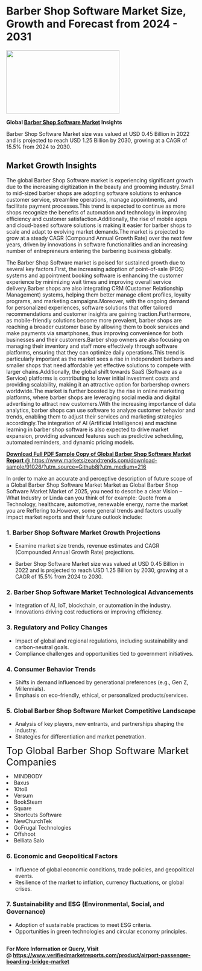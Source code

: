 <H1>Barber Shop Software Market Size, Growth and Forecast from 2024 - 2031</H1><img class="aligncenter size-medium wp-image-584254" src="https://thirdeyenews.in/wp-content/uploads/2024/09/Global-Market-Research-300x168.jpeg" alt="" width="300" height="168" /><p><strong>Global&nbsp;<a href="https://www.marketsizeandtrends.com/download-sample/91026/?utm_source=Github8j?utm_medium=216">Barber Shop Software Market</a> Insights</strong></p><p>Barber Shop Software Market size was valued at USD 0.45 Billion in 2022 and is projected to reach USD 1.25 Billion by 2030, growing at a CAGR of 15.5% from 2024 to 2030.</p><p><h2>Market Growth Insights</h2> <p>The global Barber Shop Software market is experiencing significant growth due to the increasing digitization in the beauty and grooming industry.Small to mid-sized barber shops are adopting software solutions to enhance customer service, streamline operations, manage appointments, and facilitate payment processes.This trend is expected to continue as more shops recognize the benefits of automation and technology in improving efficiency and customer satisfaction.Additionally, the rise of mobile apps and cloud-based software solutions is making it easier for barber shops to scale and adapt to evolving market demands.The market is projected to grow at a steady CAGR (Compound Annual Growth Rate) over the next few years, driven by innovations in software functionalities and an increasing number of entrepreneurs entering the barbering business globally.</p> <p><a href="#download-sample"></a></p> <p>The Barber Shop Software market is poised for sustained growth due to several key factors.First, the increasing adoption of point-of-sale (POS) systems and appointment booking software is enhancing the customer experience by minimizing wait times and improving overall service delivery.Barber shops are also integrating CRM (Customer Relationship Management) systems, helping them better manage client profiles, loyalty programs, and marketing campaigns.Moreover, with the ongoing demand for personalized experiences, software solutions that offer tailored recommendations and customer insights are gaining traction.Furthermore, as mobile-friendly solutions become more prevalent, barber shops are reaching a broader customer base by allowing them to book services and make payments via smartphones, thus improving convenience for both businesses and their customers.Barber shop owners are also focusing on managing their inventory and staff more effectively through software platforms, ensuring that they can optimize daily operations.This trend is particularly important as the market sees a rise in independent barbers and smaller shops that need affordable yet effective solutions to compete with larger chains.Additionally, the global shift towards SaaS (Software as a Service) platforms is contributing to lower initial investment costs and providing scalability, making it an attractive option for barbershop owners worldwide.The market is further boosted by the rise in online marketing platforms, where barber shops are leveraging social media and digital advertising to attract new customers.With the increasing importance of data analytics, barber shops can use software to analyze customer behavior and trends, enabling them to adjust their services and marketing strategies accordingly.The integration of AI (Artificial Intelligence) and machine learning in barber shop software is also expected to drive market expansion, providing advanced features such as predictive scheduling, automated reminders, and dynamic pricing models.</p> <p><a href="#get-more"></p><p><span class=""><strong>Download Full PDF Sample Copy of Global Barber Shop Software Market Report</strong> @ <a href="https://www.marketsizeandtrends.com/download-sample/91026/?utm_source=Github8j?utm_medium=216" target="_blank">https://www.marketsizeandtrends.com/download-sample/91026/?utm_source=Github8j?utm_medium=216</a></span></p><p>In order to make an accurate and perceptive description of future scope of a Global&nbsp;Barber Shop Software Market Market as Global&nbsp;Barber Shop Software Market Market of 2025, you need to describe a clear Vision &ndash; What Industry or Linda can you think of for example: Quote from a Technology, healthcare, automotive, renewable energy, name the market you are Reffering to.However, some general trends and factors usually impact market reports and their future outlook include:</p><h3>1.&nbsp;<strong>Barber Shop Software Market Growth Projections</strong></h3><ul><li>Examine market size trends, revenue estimates and CAGR (Compounded Annual Growth Rate) projections.</li><li><p>Barber Shop Software Market size was valued at USD 0.45 Billion in 2022 and is projected to reach USD 1.25 Billion by 2030, growing at a CAGR of 15.5% from 2024 to 2030.</p></li></ul><h3>2.&nbsp;<strong>Barber Shop Software Market Technological Advancements</strong></h3><ul><li>Integration of AI, IoT, blockchain, or automation in the industry.</li><li>Innovations driving cost reductions or improving efficiency.</li></ul><h3>3.&nbsp;<strong>Regulatory and Policy Changes</strong></h3><ul><li>Impact of global and regional regulations, including sustainability and carbon-neutral goals.</li><li>Compliance challenges and opportunities tied to government initiatives.</li></ul><h3>4.&nbsp;<strong>Consumer Behavior Trends</strong></h3><ul><li>Shifts in demand influenced by generational preferences (e.g., Gen Z, Millennials).</li><li>Emphasis on eco-friendly, ethical, or personalized products/services.</li></ul><h3>5.&nbsp;<strong>Global Barber Shop Software Market Competitive Landscape</strong></h3><ul><li>Analysis of key players, new entrants, and partnerships shaping the industry.</li><li>Strategies for differentiation and market penetration.</li></ul><p data-pm-slice="1 1 []"><span style="color: inherit; font-family: inherit; font-size: 25px;">Top Global Barber Shop Software Market Companies</span></p><div class="" data-test-id=""><p><li>MINDBODY</li><li> Baxus</li><li> 10to8</li><li> Versum</li><li> BookSteam</li><li> Square</li><li> Shortcuts Software</li><li> NewChurchTek</li><li> GoFrugal Technologies</li><li> Offshoot</li><li> Belliata Salo</li></p></div><h3>6.&nbsp;<strong>Economic and Geopolitical Factors</strong></h3><ul><li>Influence of global economic conditions, trade policies, and geopolitical events.</li><li>Resilience of the market to inflation, currency fluctuations, or global crises.</li></ul><h3>7.&nbsp;<strong>Sustainability and ESG (Environmental, Social, and Governance)</strong></h3><ul><li>Adoption of sustainable practices to meet ESG criteria.</li><li>Opportunities in green technologies and circular economy principles.</li></ul><h2><strong style="font-size: 14px;">For More Information or Query, Visit @&nbsp;</strong><a style="background-color: #ffffff; font-size: 14px;" href="https://www.marketsizeandtrends.com/report/barber-shop-software-market/" target="_blank">https://www.verifiedmarketreports.com/product/airport-passenger-boarding-bridge-market</a></h2>
